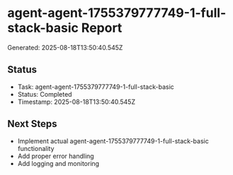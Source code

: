 # agent-agent-1755379777749-1-full-stack-basic Report

Generated: 2025-08-18T13:50:40.545Z

## Status
- Task: agent-agent-1755379777749-1-full-stack-basic
- Status: Completed
- Timestamp: 2025-08-18T13:50:40.545Z

## Next Steps
- Implement actual agent-agent-1755379777749-1-full-stack-basic functionality
- Add proper error handling
- Add logging and monitoring
